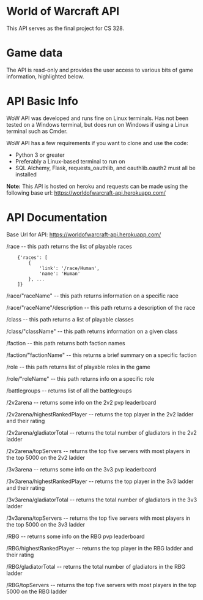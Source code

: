 # World of Warcraft API
This API serves as the final project for CS 328.

# Game data
The API is read-only and provides the user access to various bits of game information, highlighted below.

# API Basic Info
WoW API was developed and runs fine on Linux terminals. Has not been tested on a Windows terminal, but does run on Windows if using a Linux terminal such as Cmder.

WoW API has a few requirements if you want to clone and use the code:
- Python 3 or greater
- Preferably a Linux-based terminal to run on
- SQL Alchemy, Flask, requests_oauthlib, and oauthlib.oauth2 must all be installed

**Note:** This API is hosted on heroku and requests can be made using the following base url: https://worldofwarcraft-api.herokuapp.com/

# API Documentation

Base Url for API: https://worldofwarcraft-api.herokuapp.com/

/race                         -- this path returns the list of playable races
```
    {'races': [
        {
            'link': '/race/Human', 
            'name': 'Human'
        }, ...
    ]} 
```

/race/"raceName"              -- this path returns information on a specific race
  
/race/"raceName"/description  -- this path returns a description of the race

/class                        -- this path returns a list of playable classes

/class/"className"            -- this path returns information on a given class

/faction                      -- this path returns both faction names

/faction/"factionName"        -- this returns a brief summary on a specific faction

/role                         -- this path returns list of playable roles in the game

/role/"roleName"              -- this path returns info on a specific role

/battlegroups                 -- returns list of all the battlegroups

/2v2arena                     -- returns some info on the 2v2 pvp leaderboard

/2v2arena/highestRankedPlayer -- returns the top player in the 2v2 ladder and their rating

/2v2arena/gladiatorTotal      -- returns the total number of gladiators in the 2v2 ladder

/2v2arena/topServers          -- returns the top five servers with most players in the top 5000 on the 2v2 ladder

/3v3arena                     -- returns some info on the 3v3 pvp leaderboard

/3v3arena/highestRankedPlayer -- returns the top player in the 3v3 ladder and their rating

/3v3arena/gladiatorTotal      -- returns the total number of gladiators in the 3v3 ladder

/3v3arena/topServers          -- returns the top five servers with most players in the top 5000 on the 3v3 ladder

/RBG                          -- returns some info on the RBG pvp leaderboard

/RBG/highestRankedPlayer      -- returns the top player in the RBG ladder and their rating

/RBG/gladiatorTotal           -- returns the total number of gladiators in the RBG ladder

/RBG/topServers               -- returns the top five servers with most players in the top 5000 on the RBG ladder
